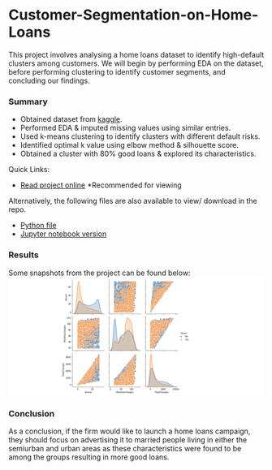 # Customer-Segmentation-on-Home-Loans
This project involves analysing a home loans dataset to identify high-default clusters among customers. We will begin by performing EDA on the dataset, 
before performing clustering to identify customer segments, and concluding our findings.

### Summary
- Obtained dataset from [kaggle](https://www.kaggle.com/gavincanacam/home-loan-predictions).
- Performed EDA & imputed missing values using similar entries.
- Used k-means clustering to identify clusters with different default risks.
- Identified optimal k value using elbow method & silhouette score.
- Obtained a cluster with 80% good loans & explored its characteristics.

Quick Links:
- [Read project online](https://nbviewer.jupyter.org/github/Gianatmaja/Customer-Segmentation-on-Home-Loans/blob/main/Customer%20Segmentation%20on%20Home%20Loans.ipynb)
*Recommended for viewing

Alternatively, the following files are also available to view/ download in the repo.
- [Python file](https://github.com/Gianatmaja/Customer-Segmentation-on-Home-Loans/blob/main/Customer%20Segmentation%20on%20Home%20Loans.py)
- [Jupyter notebook version](https://github.com/Gianatmaja/Customer-Segmentation-on-Home-Loans/blob/main/Customer%20Segmentation%20on%20Home%20Loans.ipynb)

### Results
Some snapshots from the project can be found below:
![Res2](https://github.com/Gianatmaja/Customer-Segmentation-on-Home-Loans/blob/main/images/Screenshot%202022-10-11%20at%2010.38.42%20AM.png)

### Conclusion
As a conclusion, if the firm would like to launch a home loans campaign, they should focus on advertising it to married people living in either the semiurban and urban areas as these characteristics were found to be among the groups resulting in more good loans.
